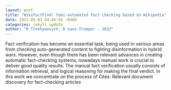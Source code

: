```yaml
--- 
layout: post 
title: "WikiFactFind: Semi-automated fact-checking based on Wikipedia" 
date: 2022-05-03 04:46:56 -0400 
categories: jekyll update 
author: "M Trokhymovych, D Saez-Trumper - 2022" 
--- 
```

Fact verification has become an essential task, being used in various areas from checking auto-generated content to fighting disinformation in hybrid wars. However, even though there has been relevant advances in creating automatic fact-checking systems, nowadays manual work is crucial to deliver good quality results. The manual fact verification usually consists of information retrieval, and logical reasoning for making the final verdict. In this work we concentrate on the process of Cites: Relevant document discovery for fact-checking articles